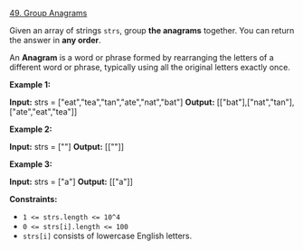 [49. Group Anagrams](https://leetcode.com/problems/group-anagrams/)

Given an array of strings `strs`, group **the anagrams** together. You can return the answer in **any order**.

An **Anagram** is a word or phrase formed by rearranging the letters of a different word or phrase, typically using all the original letters exactly once.

**Example 1:**

**Input:** strs = \["eat","tea","tan","ate","nat","bat"\]
**Output:** \[\["bat"\],\["nat","tan"\],\["ate","eat","tea"\]\]

**Example 2:**

**Input:** strs = \[""\]
**Output:** \[\[""\]\]

**Example 3:**

**Input:** strs = \["a"\]
**Output:** \[\["a"\]\]

**Constraints:**

- `1 <= strs.length <= 10^4`
- `0 <= strs[i].length <= 100`
- `strs[i]` consists of lowercase English letters.